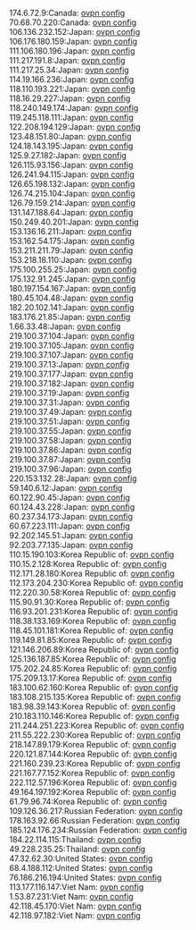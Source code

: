 174.6.72.9:Canada: [ovpn config](vpn/174_6_72_9.ovpn)  
70.68.70.220:Canada: [ovpn config](vpn/70_68_70_220.ovpn)  
106.136.232.152:Japan: [ovpn config](vpn/106_136_232_152.ovpn)  
106.176.180.159:Japan: [ovpn config](vpn/106_176_180_159.ovpn)  
111.106.180.196:Japan: [ovpn config](vpn/111_106_180_196.ovpn)  
111.217.191.8:Japan: [ovpn config](vpn/111_217_191_8.ovpn)  
111.217.25.34:Japan: [ovpn config](vpn/111_217_25_34.ovpn)  
114.19.166.236:Japan: [ovpn config](vpn/114_19_166_236.ovpn)  
118.110.193.221:Japan: [ovpn config](vpn/118_110_193_221.ovpn)  
118.16.29.227:Japan: [ovpn config](vpn/118_16_29_227.ovpn)  
118.240.149.174:Japan: [ovpn config](vpn/118_240_149_174.ovpn)  
119.245.118.111:Japan: [ovpn config](vpn/119_245_118_111.ovpn)  
122.208.194.129:Japan: [ovpn config](vpn/122_208_194_129.ovpn)  
123.48.151.80:Japan: [ovpn config](vpn/123_48_151_80.ovpn)  
124.18.143.195:Japan: [ovpn config](vpn/124_18_143_195.ovpn)  
125.9.27.182:Japan: [ovpn config](vpn/125_9_27_182.ovpn)  
126.115.93.156:Japan: [ovpn config](vpn/126_115_93_156.ovpn)  
126.241.94.115:Japan: [ovpn config](vpn/126_241_94_115.ovpn)  
126.65.198.132:Japan: [ovpn config](vpn/126_65_198_132.ovpn)  
126.74.215.104:Japan: [ovpn config](vpn/126_74_215_104.ovpn)  
126.79.159.214:Japan: [ovpn config](vpn/126_79_159_214.ovpn)  
131.147.188.64:Japan: [ovpn config](vpn/131_147_188_64.ovpn)  
150.249.40.201:Japan: [ovpn config](vpn/150_249_40_201.ovpn)  
153.136.16.211:Japan: [ovpn config](vpn/153_136_16_211.ovpn)  
153.162.54.175:Japan: [ovpn config](vpn/153_162_54_175.ovpn)  
153.211.211.79:Japan: [ovpn config](vpn/153_211_211_79.ovpn)  
153.218.18.110:Japan: [ovpn config](vpn/153_218_18_110.ovpn)  
175.100.255.25:Japan: [ovpn config](vpn/175_100_255_25.ovpn)  
175.132.91.245:Japan: [ovpn config](vpn/175_132_91_245.ovpn)  
180.197.154.167:Japan: [ovpn config](vpn/180_197_154_167.ovpn)  
180.45.104.48:Japan: [ovpn config](vpn/180_45_104_48.ovpn)  
182.20.102.141:Japan: [ovpn config](vpn/182_20_102_141.ovpn)  
183.176.21.85:Japan: [ovpn config](vpn/183_176_21_85.ovpn)  
1.66.33.48:Japan: [ovpn config](vpn/1_66_33_48.ovpn)  
219.100.37.104:Japan: [ovpn config](vpn/219_100_37_104.ovpn)  
219.100.37.105:Japan: [ovpn config](vpn/219_100_37_105.ovpn)  
219.100.37.107:Japan: [ovpn config](vpn/219_100_37_107.ovpn)  
219.100.37.13:Japan: [ovpn config](vpn/219_100_37_13.ovpn)  
219.100.37.177:Japan: [ovpn config](vpn/219_100_37_177.ovpn)  
219.100.37.182:Japan: [ovpn config](vpn/219_100_37_182.ovpn)  
219.100.37.19:Japan: [ovpn config](vpn/219_100_37_19.ovpn)  
219.100.37.31:Japan: [ovpn config](vpn/219_100_37_31.ovpn)  
219.100.37.49:Japan: [ovpn config](vpn/219_100_37_49.ovpn)  
219.100.37.51:Japan: [ovpn config](vpn/219_100_37_51.ovpn)  
219.100.37.55:Japan: [ovpn config](vpn/219_100_37_55.ovpn)  
219.100.37.58:Japan: [ovpn config](vpn/219_100_37_58.ovpn)  
219.100.37.86:Japan: [ovpn config](vpn/219_100_37_86.ovpn)  
219.100.37.87:Japan: [ovpn config](vpn/219_100_37_87.ovpn)  
219.100.37.96:Japan: [ovpn config](vpn/219_100_37_96.ovpn)  
220.153.132.28:Japan: [ovpn config](vpn/220_153_132_28.ovpn)  
59.140.6.12:Japan: [ovpn config](vpn/59_140_6_12.ovpn)  
60.122.90.45:Japan: [ovpn config](vpn/60_122_90_45.ovpn)  
60.124.43.228:Japan: [ovpn config](vpn/60_124_43_228.ovpn)  
60.237.34.173:Japan: [ovpn config](vpn/60_237_34_173.ovpn)  
60.67.223.111:Japan: [ovpn config](vpn/60_67_223_111.ovpn)  
92.202.145.51:Japan: [ovpn config](vpn/92_202_145_51.ovpn)  
92.203.77.135:Japan: [ovpn config](vpn/92_203_77_135.ovpn)  
110.15.190.103:Korea Republic of: [ovpn config](vpn/110_15_190_103.ovpn)  
110.15.2.128:Korea Republic of: [ovpn config](vpn/110_15_2_128.ovpn)  
112.171.28.180:Korea Republic of: [ovpn config](vpn/112_171_28_180.ovpn)  
112.173.204.230:Korea Republic of: [ovpn config](vpn/112_173_204_230.ovpn)  
112.220.30.58:Korea Republic of: [ovpn config](vpn/112_220_30_58.ovpn)  
115.90.91.30:Korea Republic of: [ovpn config](vpn/115_90_91_30.ovpn)  
116.93.201.231:Korea Republic of: [ovpn config](vpn/116_93_201_231.ovpn)  
118.38.133.169:Korea Republic of: [ovpn config](vpn/118_38_133_169.ovpn)  
118.45.101.181:Korea Republic of: [ovpn config](vpn/118_45_101_181.ovpn)  
119.149.81.85:Korea Republic of: [ovpn config](vpn/119_149_81_85.ovpn)  
121.146.206.89:Korea Republic of: [ovpn config](vpn/121_146_206_89.ovpn)  
125.136.187.85:Korea Republic of: [ovpn config](vpn/125_136_187_85.ovpn)  
175.202.24.85:Korea Republic of: [ovpn config](vpn/175_202_24_85.ovpn)  
175.209.13.17:Korea Republic of: [ovpn config](vpn/175_209_13_17.ovpn)  
183.100.62.160:Korea Republic of: [ovpn config](vpn/183_100_62_160.ovpn)  
183.108.215.135:Korea Republic of: [ovpn config](vpn/183_108_215_135.ovpn)  
183.98.39.143:Korea Republic of: [ovpn config](vpn/183_98_39_143.ovpn)  
210.183.110.146:Korea Republic of: [ovpn config](vpn/210_183_110_146.ovpn)  
211.244.251.223:Korea Republic of: [ovpn config](vpn/211_244_251_223.ovpn)  
211.55.222.230:Korea Republic of: [ovpn config](vpn/211_55_222_230.ovpn)  
218.147.89.179:Korea Republic of: [ovpn config](vpn/218_147_89_179.ovpn)  
220.121.87.144:Korea Republic of: [ovpn config](vpn/220_121_87_144.ovpn)  
221.160.239.23:Korea Republic of: [ovpn config](vpn/221_160_239_23.ovpn)  
221.167.77.152:Korea Republic of: [ovpn config](vpn/221_167_77_152.ovpn)  
222.112.57.196:Korea Republic of: [ovpn config](vpn/222_112_57_196.ovpn)  
49.164.197.192:Korea Republic of: [ovpn config](vpn/49_164_197_192.ovpn)  
61.79.96.74:Korea Republic of: [ovpn config](vpn/61_79_96_74.ovpn)  
109.126.36.217:Russian Federation: [ovpn config](vpn/109_126_36_217.ovpn)  
178.163.92.66:Russian Federation: [ovpn config](vpn/178_163_92_66.ovpn)  
185.124.176.234:Russian Federation: [ovpn config](vpn/185_124_176_234.ovpn)  
184.22.114.115:Thailand: [ovpn config](vpn/184_22_114_115.ovpn)  
49.228.235.25:Thailand: [ovpn config](vpn/49_228_235_25.ovpn)  
47.32.62.30:United States: [ovpn config](vpn/47_32_62_30.ovpn)  
68.4.188.112:United States: [ovpn config](vpn/68_4_188_112.ovpn)  
76.186.216.194:United States: [ovpn config](vpn/76_186_216_194.ovpn)  
113.177.116.147:Viet Nam: [ovpn config](vpn/113_177_116_147.ovpn)  
1.53.87.231:Viet Nam: [ovpn config](vpn/1_53_87_231.ovpn)  
42.118.45.170:Viet Nam: [ovpn config](vpn/42_118_45_170.ovpn)  
42.118.97.182:Viet Nam: [ovpn config](vpn/42_118_97_182.ovpn)  
